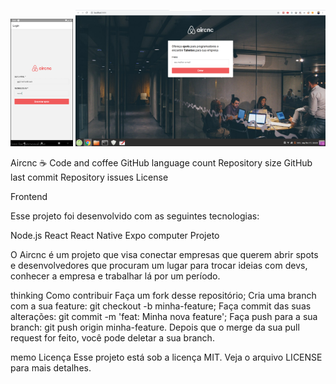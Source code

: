<img src="./img/mobile.png" width="100" /> <img src="./img/desk.png" width="400" />

Aircnc
☕ Code and coffee
GitHub language count Repository size GitHub last commit Repository issues License

Frontend

Esse projeto foi desenvolvido com as seguintes tecnologias:

Node.js
React
React Native
Expo
computer Projeto

O Aircnc é um projeto que visa conectar empresas que querem abrir spots e desenvolvedores que procuram um lugar para trocar ideias com devs, conhecer a empresa e trabalhar lá por um período.

thinking Como contribuir
Faça um fork desse repositório;
Cria uma branch com a sua feature: git checkout -b minha-feature;
Faça commit das suas alterações: git commit -m 'feat: Minha nova feature';
Faça push para a sua branch: git push origin minha-feature.
Depois que o merge da sua pull request for feito, você pode deletar a sua branch.

memo Licença
Esse projeto está sob a licença MIT. Veja o arquivo LICENSE para mais detalhes.
